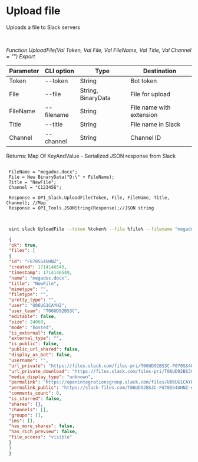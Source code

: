 ﻿---
sidebar_position: 2
---

# Upload file
 Uploads a file to Slack servers




<br/>


*Function UploadFile(Val Token, Val File, Val FileName, Val Title, Val Channel = "") Export*

 | Parameter | CLI option | Type | Destination |
 |-|-|-|-|
 | Token | --token | String | Bot token |
 | File | --file | String, BinaryData | File for upload |
 | FileName | --filename | String | File name with extension |
 | Title | --title | String | File name in Slack |
 | Channel | --channel | String | Channel ID |

 
 Returns: Map Of KeyAndValue - Serialized JSON response from Slack


```bsl title="Code example"
 
 FileName = "megadoc.docx";
 File = New BinaryData("D:\" + FileName);
 Title = "NewFile";
 Channel = "C123456";
 
 Response = OPI_Slack.UploadFile(Token, File, FileName, Title, Channel); //Map
 Response = OPI_Tools.JSONString(Response);//JSON string
 
```
	


```sh title="CLI command example"
 
 oint slack UploadFile --token %token% --file %file% --filename "megadoc.docx" --title %title% --channel "C123456"

```

```json title="Result"
 {
 "ok": true,
 "files": [
 {
 "id": "F070SS4UHNZ",
 "created": 1714146549,
 "timestamp": 1714146549,
 "name": "megadoc.docx",
 "title": "NewFile",
 "mimetype": "",
 "filetype": "",
 "pretty_type": "",
 "user": "U06UG1CAYH2",
 "user_team": "T06UD92BS3C",
 "editable": false,
 "size": 24069,
 "mode": "hosted",
 "is_external": false,
 "external_type": "",
 "is_public": false,
 "public_url_shared": false,
 "display_as_bot": false,
 "username": "",
 "url_private": "https://files.slack.com/files-pri/T06UD92BS3C-F070SS4UHNZ/megadoc.docx",
 "url_private_download": "https://files.slack.com/files-pri/T06UD92BS3C-F070SS4UHNZ/download/megadoc.docx",
 "media_display_type": "unknown",
 "permalink": "https://openintegrationsgroup.slack.com/files/U06UG1CAYH2/F070SS4UHNZ/megadoc.docx",
 "permalink_public": "https://slack-files.com/T06UD92BS3C-F070SS4UHNZ-e68bef4a91",
 "comments_count": 0,
 "is_starred": false,
 "shares": {},
 "channels": [],
 "groups": [],
 "ims": [],
 "has_more_shares": false,
 "has_rich_preview": false,
 "file_access": "visible"
 }
 ]
 }
```
